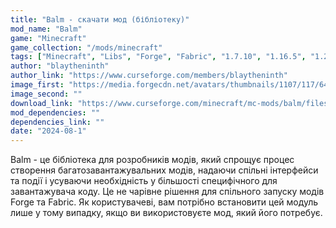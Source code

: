 ```yaml
---
title: "Balm - скачати мод (бібліотеку)"
mod_name: "Balm"
game: "Minecraft"
game_collection: "/mods/minecraft"
tags: ["Minecraft", "Libs", "Forge", "Fabric", "1.7.10", "1.16.5", "1.20.2", "1.21", "1.21.1", "1.21.3", "1.21.4", "1.21.5"]
author: "blaytheninth"
author_link: "https://www.curseforge.com/members/blaytheninth"
image_first: "https://media.forgecdn.net/avatars/thumbnails/1107/117/64/64/638657111836546584.png"
image_second: ""
download_link: "https://www.curseforge.com/minecraft/mc-mods/balm/files/all?page=1&amp;pageSize=20"
mod_dependencies: ""
dependencies_link: ""
date: "2024-08-1"
---
```


Balm - це бібліотека для розробників модів, який спрощує процес створення багатозавантажувальних модів, надаючи спільні інтерфейси та події і усуваючи необхідність у більшості специфічного для завантажувача коду. Це не чарівне рішення для спільного запуску модів Forge та Fabric. Як користувачеві, вам потрібно встановити цей модуль лише у тому випадку, якщо ви використовуєте мод, який його потребує.

